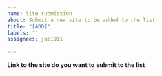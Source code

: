 ```yaml
---
name: Site submission
about: Submit a new site to be added to the list
title: "[ADD]"
labels: ''
assignees: jae1911

---
```


**Link to the site do you want to submit to the list**
